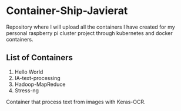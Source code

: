 # Container-Ship-Javierat

Repository where I will upload all the containers I have created for my personal raspberry pi cluster project through kubernetes and docker containers.

## List of Containers

1. Hello World
2. IA-text-processing 
3. Hadoop-MapReduce
4. Stress-ng 

Container that process text from images with Keras-OCR.
